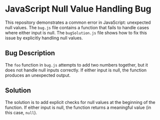 # JavaScript Null Value Handling Bug

This repository demonstrates a common error in JavaScript: unexpected null values. The `bug.js` file contains a function that fails to handle cases where either input is null. The `bugSolution.js` file shows how to fix this issue by explicitly handling null values.

## Bug Description
The `foo` function in `bug.js` attempts to add two numbers together, but it does not handle null inputs correctly. If either input is null, the function produces an unexpected output. 

## Solution
The solution is to add explicit checks for null values at the beginning of the function.  If either input is null, the function returns a meaningful value (in this case, `null`).